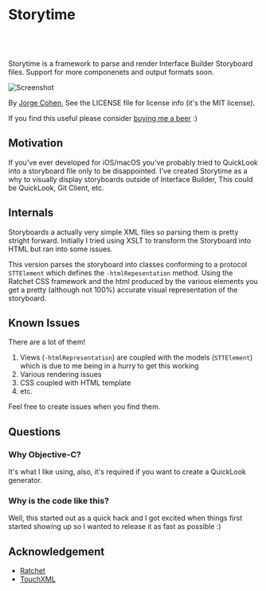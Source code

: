 # Storytime 

<a href="https://itunes.apple.com/us/app/storytime-viewer/id1364001518?mt=8" style="display:inline-block;overflow:hidden;background:url(https://github.com/hezi/Storytime/raw/master/appstore-badge.svg) no-repeat;width:135px;height:40px;background-size:contain;"></a>

Storytime is a framework to parse and render Interface Builder Storyboard files.
Support for more componenets and output formats soon.

![Screenshot](https://github.com/hezi/Storytime/raw/master/screenshot.png "Screenshot")

By [Jorge Cohen](http://twitter.com/jorgewritescode), See the LICENSE file for license info (it's the MIT license).

If you find this useful please consider [buying me a beer](http://paypal.me/jorgecohen) :) 

## Motivation
If you've ever developed for iOS/macOS you've probably tried to QuickLook into a storyboard file only to be disappointed.
I've created Storytime as a why to visually display storyboards outside of Interface Builder, This could be QuickLook, Git Client, etc.

## Internals
Storyboards a actually very simple XML files so parsing them is pretty stright forward.
Initially I tried using XSLT to transform the Storyboard into HTML but ran into some issues.

This version parses the storyboard into classes conforming to a protocol `STTElement` which defines the `-htmlRepesentation` method.
Using the Ratchet CSS framework and the html produced by the various elements you get a pretty (although not 100%) accurate visual representation of the storyboard.

## Known Issues
There are a lot of them!

1. Views (`-htmlRepresentation`) are coupled with the models (`STTElement`) which is due to me being in a hurry to get this working
2. Various rendering issues
3. CSS coupled with HTML template
4. etc.

Feel free to create issues when you find them.

## Questions

### Why Objective-C?
It's what I like using, also, it's required if you want to create a QuickLook generator.

### Why is the code like this?
Well, this started out as a quick hack and I got excited when things first started showing up so I wanted to release it as fast as possible :)

## Acknowledgement

* [Ratchet](https://github.com/twbs/ratchet)
* [TouchXML](https://github.com/TouchCode/TouchXML)
